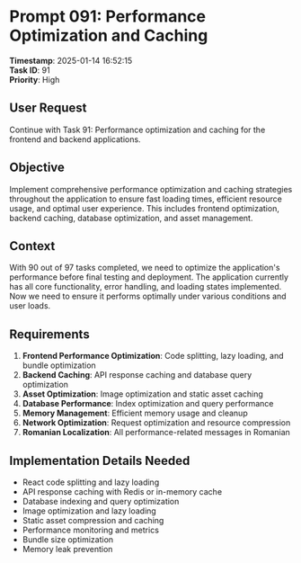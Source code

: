 # Prompt 091: Performance Optimization and Caching

**Timestamp**: 2025-01-14 16:52:15  
**Task ID**: 91  
**Priority**: High  

## User Request
Continue with Task 91: Performance optimization and caching for the frontend and backend applications.

## Objective
Implement comprehensive performance optimization and caching strategies throughout the application to ensure fast loading times, efficient resource usage, and optimal user experience. This includes frontend optimization, backend caching, database optimization, and asset management.

## Context
With 90 out of 97 tasks completed, we need to optimize the application's performance before final testing and deployment. The application currently has all core functionality, error handling, and loading states implemented. Now we need to ensure it performs optimally under various conditions and user loads.

## Requirements
1. **Frontend Performance Optimization**: Code splitting, lazy loading, and bundle optimization
2. **Backend Caching**: API response caching and database query optimization
3. **Asset Optimization**: Image optimization and static asset caching
4. **Database Performance**: Index optimization and query performance
5. **Memory Management**: Efficient memory usage and cleanup
6. **Network Optimization**: Request optimization and resource compression
7. **Romanian Localization**: All performance-related messages in Romanian

## Implementation Details Needed
- React code splitting and lazy loading
- API response caching with Redis or in-memory cache
- Database indexing and query optimization
- Image optimization and lazy loading
- Static asset compression and caching
- Performance monitoring and metrics
- Bundle size optimization
- Memory leak prevention